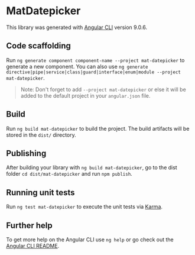 # MatDatepicker

This library was generated with [Angular CLI](https://github.com/angular/angular-cli) version 9.0.6.

## Code scaffolding

Run `ng generate component component-name --project mat-datepicker` to generate a new component. You can also use `ng generate directive|pipe|service|class|guard|interface|enum|module --project mat-datepicker`.
> Note: Don't forget to add `--project mat-datepicker` or else it will be added to the default project in your `angular.json` file. 

## Build

Run `ng build mat-datepicker` to build the project. The build artifacts will be stored in the `dist/` directory.

## Publishing

After building your library with `ng build mat-datepicker`, go to the dist folder `cd dist/mat-datepicker` and run `npm publish`.

## Running unit tests

Run `ng test mat-datepicker` to execute the unit tests via [Karma](https://karma-runner.github.io).

## Further help

To get more help on the Angular CLI use `ng help` or go check out the [Angular CLI README](https://github.com/angular/angular-cli/blob/master/README.md).
